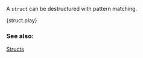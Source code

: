A `struct` can be destructured with pattern matching.

{struct.play}

### See also:
[Structs](/structs.html)
